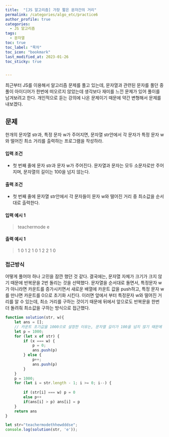 ```yaml
---
title:  "[JS 알고리즘] 가장 짧은 문자간의 거리"
permalink: /categories/algo_etc/practice6
author_profile: true
categories:
  - JS 알고리즘
tags:
  - 문자열
toc: true
toc_label: "목차"
toc_icon: "bookmark"
last_modified_at: 2023-01-26
toc_sticky: true 


---
```


 최근부터 JS를 이용해서 알고리즘 문제를 풀고 있는데, 문자열과 관련된 문자를 풀던 중 풀이 아이디어가 한번에 떠오르지 않았는데 생각보다 재미를 느낀 문제가 있어 풀이를 남겨보려고 한다. 개인적으로 듣는 강의에 나온 문제이기 때문에 약간 변형해서 문제를 내보겠다.

## 문제

한개의 문자열 str과, 특정 문자 w가 주어지면, 문자열 str안에서 각 문자가 특정 문자 w와 떨어진 최소 거리를 출력하는 프로그램을 작성하라.



#### 입력 조건

- 첫 번째 줄에 문자 str과 문자 w가 주어진다. 문자열과 문자는 모두 소문자로만 주어지며, 문자열의 길이는 100을 넘지 않는다.

#### 출력 조건

- 첫 번째 줄에 문자열 str안에서 각 문자들이 문자 w와 떨어진 거리 중 최소값을 순서대로 출력한다.

 

#### 입력 예시 1

> teachermode e

#### 출력 예시 1

> 1 0 1 2 1 0 1 2 2 1 0



### 접근방식

 어떻게 풀어야 하나 고민을 잠깐 했던 것 같다. 결국에는, 문자열 자체가 크기가 크지 않기 때문에 반복문을 2번 돌리는 것을 선택했다. 문자열을 순서대로 돌면서, 특정문자 w가 아니라면 카운트를 증가시키면서 새로운 배열에 카운트 값을 push하고, 특정 문자 w를 만나면 카운트를 0으로 초기화 시킨다. 이러면 앞에서 부터 특정문자 w와 떨어진 거리를 알 수 있는데, 최소 거리를 구하는 것이기 때문에 뒤에서 앞으로도 반복문을 한번 더 돌려줘 최소값을 구하는 방식으로 접근했다.

```js
function solution(str, w){
    let ans = [];
    // 카운트 초기값을 1000으로 설정한 이유는, 문자열 길이가 100을 넘지 않기 때문에 그냥 임의의 큰 값을 정한 것이고, 가장 첫번째 값과 마지막 값은 각각 서로 반대방향의 반복문에서 최소값이 등장하기 때문이다.
    let p = 1000;
    for (let x of str) {
        if (x === w) {
            p = 0;
            ans.push(p)
        } else {
            p++;
            ans.push(p)
        }
    }
    p = 1000;
    for (let i = str.length - 1; i >= 0; i--) {
        
        if (str[i] === w) p = 0
        else p++
        if(ans[i] > p) ans[i] = p
    }
    return ans
}

let str="teachermodethhewdddse";
console.log(solution(str, 'e'));   
```
